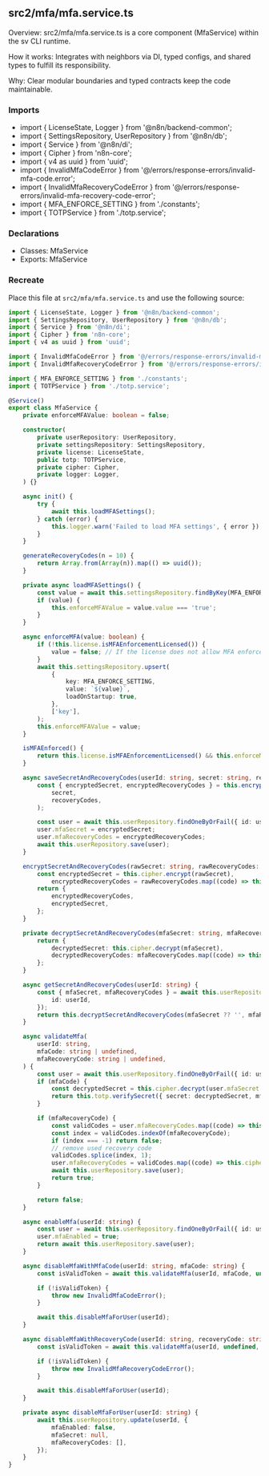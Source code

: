 ## src2/mfa/mfa.service.ts

Overview: src2/mfa/mfa.service.ts is a core component (MfaService) within the sv CLI runtime.

How it works: Integrates with neighbors via DI, typed configs, and shared types to fulfill its responsibility.

Why: Clear modular boundaries and typed contracts keep the code maintainable.

### Imports

- import { LicenseState, Logger } from '@n8n/backend-common';
- import { SettingsRepository, UserRepository } from '@n8n/db';
- import { Service } from '@n8n/di';
- import { Cipher } from 'n8n-core';
- import { v4 as uuid } from 'uuid';
- import { InvalidMfaCodeError } from '@/errors/response-errors/invalid-mfa-code.error';
- import { InvalidMfaRecoveryCodeError } from '@/errors/response-errors/invalid-mfa-recovery-code-error';
- import { MFA_ENFORCE_SETTING } from './constants';
- import { TOTPService } from './totp.service';

### Declarations

- Classes: MfaService
- Exports: MfaService

### Recreate

Place this file at `src2/mfa/mfa.service.ts` and use the following source:

```ts
import { LicenseState, Logger } from '@n8n/backend-common';
import { SettingsRepository, UserRepository } from '@n8n/db';
import { Service } from '@n8n/di';
import { Cipher } from 'n8n-core';
import { v4 as uuid } from 'uuid';

import { InvalidMfaCodeError } from '@/errors/response-errors/invalid-mfa-code.error';
import { InvalidMfaRecoveryCodeError } from '@/errors/response-errors/invalid-mfa-recovery-code-error';

import { MFA_ENFORCE_SETTING } from './constants';
import { TOTPService } from './totp.service';

@Service()
export class MfaService {
	private enforceMFAValue: boolean = false;

	constructor(
		private userRepository: UserRepository,
		private settingsRepository: SettingsRepository,
		private license: LicenseState,
		public totp: TOTPService,
		private cipher: Cipher,
		private logger: Logger,
	) {}

	async init() {
		try {
			await this.loadMFASettings();
		} catch (error) {
			this.logger.warn('Failed to load MFA settings', { error });
		}
	}

	generateRecoveryCodes(n = 10) {
		return Array.from(Array(n)).map(() => uuid());
	}

	private async loadMFASettings() {
		const value = await this.settingsRepository.findByKey(MFA_ENFORCE_SETTING);
		if (value) {
			this.enforceMFAValue = value.value === 'true';
		}
	}

	async enforceMFA(value: boolean) {
		if (!this.license.isMFAEnforcementLicensed()) {
			value = false; // If the license does not allow MFA enforcement, set it to false
		}
		await this.settingsRepository.upsert(
			{
				key: MFA_ENFORCE_SETTING,
				value: `${value}`,
				loadOnStartup: true,
			},
			['key'],
		);
		this.enforceMFAValue = value;
	}

	isMFAEnforced() {
		return this.license.isMFAEnforcementLicensed() && this.enforceMFAValue;
	}

	async saveSecretAndRecoveryCodes(userId: string, secret: string, recoveryCodes: string[]) {
		const { encryptedSecret, encryptedRecoveryCodes } = this.encryptSecretAndRecoveryCodes(
			secret,
			recoveryCodes,
		);

		const user = await this.userRepository.findOneByOrFail({ id: userId });
		user.mfaSecret = encryptedSecret;
		user.mfaRecoveryCodes = encryptedRecoveryCodes;
		await this.userRepository.save(user);
	}

	encryptSecretAndRecoveryCodes(rawSecret: string, rawRecoveryCodes: string[]) {
		const encryptedSecret = this.cipher.encrypt(rawSecret),
			encryptedRecoveryCodes = rawRecoveryCodes.map((code) => this.cipher.encrypt(code));
		return {
			encryptedRecoveryCodes,
			encryptedSecret,
		};
	}

	private decryptSecretAndRecoveryCodes(mfaSecret: string, mfaRecoveryCodes: string[]) {
		return {
			decryptedSecret: this.cipher.decrypt(mfaSecret),
			decryptedRecoveryCodes: mfaRecoveryCodes.map((code) => this.cipher.decrypt(code)),
		};
	}

	async getSecretAndRecoveryCodes(userId: string) {
		const { mfaSecret, mfaRecoveryCodes } = await this.userRepository.findOneByOrFail({
			id: userId,
		});
		return this.decryptSecretAndRecoveryCodes(mfaSecret ?? '', mfaRecoveryCodes ?? []);
	}

	async validateMfa(
		userId: string,
		mfaCode: string | undefined,
		mfaRecoveryCode: string | undefined,
	) {
		const user = await this.userRepository.findOneByOrFail({ id: userId });
		if (mfaCode) {
			const decryptedSecret = this.cipher.decrypt(user.mfaSecret!);
			return this.totp.verifySecret({ secret: decryptedSecret, mfaCode });
		}

		if (mfaRecoveryCode) {
			const validCodes = user.mfaRecoveryCodes.map((code) => this.cipher.decrypt(code));
			const index = validCodes.indexOf(mfaRecoveryCode);
			if (index === -1) return false;
			// remove used recovery code
			validCodes.splice(index, 1);
			user.mfaRecoveryCodes = validCodes.map((code) => this.cipher.encrypt(code));
			await this.userRepository.save(user);
			return true;
		}

		return false;
	}

	async enableMfa(userId: string) {
		const user = await this.userRepository.findOneByOrFail({ id: userId });
		user.mfaEnabled = true;
		return await this.userRepository.save(user);
	}

	async disableMfaWithMfaCode(userId: string, mfaCode: string) {
		const isValidToken = await this.validateMfa(userId, mfaCode, undefined);

		if (!isValidToken) {
			throw new InvalidMfaCodeError();
		}

		await this.disableMfaForUser(userId);
	}

	async disableMfaWithRecoveryCode(userId: string, recoveryCode: string) {
		const isValidToken = await this.validateMfa(userId, undefined, recoveryCode);

		if (!isValidToken) {
			throw new InvalidMfaRecoveryCodeError();
		}

		await this.disableMfaForUser(userId);
	}

	private async disableMfaForUser(userId: string) {
		await this.userRepository.update(userId, {
			mfaEnabled: false,
			mfaSecret: null,
			mfaRecoveryCodes: [],
		});
	}
}

```
